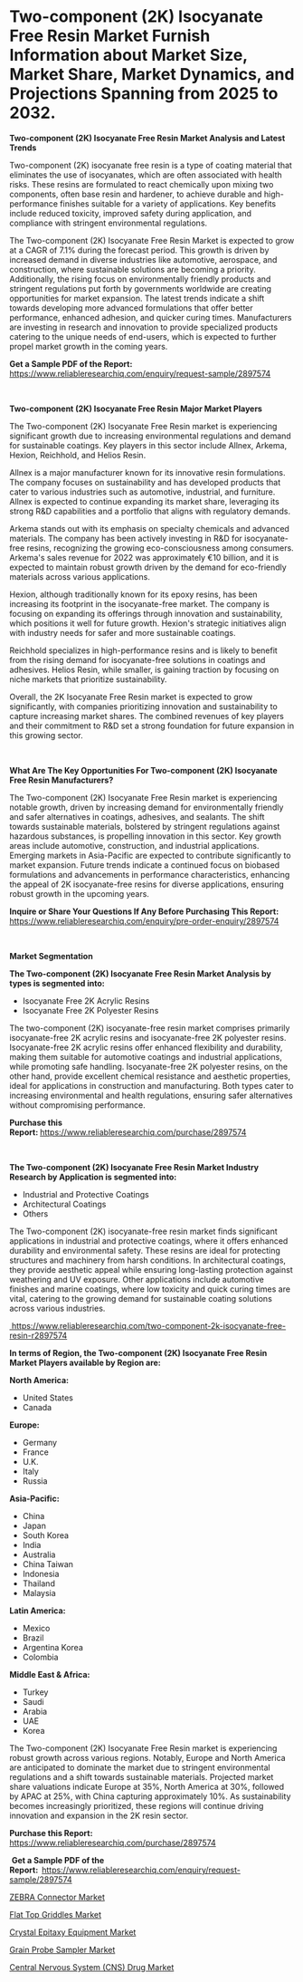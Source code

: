 <p><h1>Two-component (2K) Isocyanate Free Resin Market Furnish Information about Market Size, Market Share, Market Dynamics, and Projections Spanning from 2025 to 2032.</h1></p><p><strong>Two-component (2K) Isocyanate Free Resin Market Analysis and Latest Trends</strong></p>
<p><p>Two-component (2K) isocyanate free resin is a type of coating material that eliminates the use of isocyanates, which are often associated with health risks. These resins are formulated to react chemically upon mixing two components, often base resin and hardener, to achieve durable and high-performance finishes suitable for a variety of applications. Key benefits include reduced toxicity, improved safety during application, and compliance with stringent environmental regulations.</p><p>The Two-component (2K) Isocyanate Free Resin Market is expected to grow at a CAGR of 7.1% during the forecast period. This growth is driven by increased demand in diverse industries like automotive, aerospace, and construction, where sustainable solutions are becoming a priority. Additionally, the rising focus on environmentally friendly products and stringent regulations put forth by governments worldwide are creating opportunities for market expansion. The latest trends indicate a shift towards developing more advanced formulations that offer better performance, enhanced adhesion, and quicker curing times. Manufacturers are investing in research and innovation to provide specialized products catering to the unique needs of end-users, which is expected to further propel market growth in the coming years.</p></p>
<p><strong>Get a Sample PDF of the Report:&nbsp;</strong> <a href="https://www.reliableresearchiq.com/enquiry/request-sample/2897574?utm_campaign=973&utm_medium=2&utm_source=Github&utm_content=ia&utm_term=15032025&utm_id=two-component-2k-isocyanate-free-resin">https://www.reliableresearchiq.com/enquiry/request-sample/2897574</a></p>
<p>&nbsp;</p>
<p><strong>Two-component (2K) Isocyanate Free Resin Major Market Players</strong></p>
<p><p>The Two-component (2K) Isocyanate Free Resin market is experiencing significant growth due to increasing environmental regulations and demand for sustainable coatings. Key players in this sector include Allnex, Arkema, Hexion, Reichhold, and Helios Resin.</p><p>Allnex is a major manufacturer known for its innovative resin formulations. The company focuses on sustainability and has developed products that cater to various industries such as automotive, industrial, and furniture. Allnex is expected to continue expanding its market share, leveraging its strong R&D capabilities and a portfolio that aligns with regulatory demands.</p><p>Arkema stands out with its emphasis on specialty chemicals and advanced materials. The company has been actively investing in R&D for isocyanate-free resins, recognizing the growing eco-consciousness among consumers. Arkema's sales revenue for 2022 was approximately €10 billion, and it is expected to maintain robust growth driven by the demand for eco-friendly materials across various applications.</p><p>Hexion, although traditionally known for its epoxy resins, has been increasing its footprint in the isocyanate-free market. The company is focusing on expanding its offerings through innovation and sustainability, which positions it well for future growth. Hexion's strategic initiatives align with industry needs for safer and more sustainable coatings.</p><p>Reichhold specializes in high-performance resins and is likely to benefit from the rising demand for isocyanate-free solutions in coatings and adhesives. Helios Resin, while smaller, is gaining traction by focusing on niche markets that prioritize sustainability.</p><p>Overall, the 2K Isocyanate Free Resin market is expected to grow significantly, with companies prioritizing innovation and sustainability to capture increasing market shares. The combined revenues of key players and their commitment to R&D set a strong foundation for future expansion in this growing sector.</p></p>
<p>&nbsp;</p>
<p><strong>What Are The Key Opportunities For Two-component (2K) Isocyanate Free Resin Manufacturers?</strong></p>
<p><p>The Two-component (2K) Isocyanate Free Resin market is experiencing notable growth, driven by increasing demand for environmentally friendly and safer alternatives in coatings, adhesives, and sealants. The shift towards sustainable materials, bolstered by stringent regulations against hazardous substances, is propelling innovation in this sector. Key growth areas include automotive, construction, and industrial applications. Emerging markets in Asia-Pacific are expected to contribute significantly to market expansion. Future trends indicate a continued focus on biobased formulations and advancements in performance characteristics, enhancing the appeal of 2K isocyanate-free resins for diverse applications, ensuring robust growth in the upcoming years.</p></p>
<p><strong>Inquire or Share Your Questions If Any Before Purchasing This Report:</strong> <a href="https://www.reliableresearchiq.com/enquiry/pre-order-enquiry/2897574?utm_campaign=973&utm_medium=2&utm_source=Github&utm_content=ia&utm_term=15032025&utm_id=two-component-2k-isocyanate-free-resin">https://www.reliableresearchiq.com/enquiry/pre-order-enquiry/2897574</a></p>
<p>&nbsp;</p>
<p><strong>Market Segmentation</strong></p>
<p><strong>The Two-component (2K) Isocyanate Free Resin Market Analysis by types is segmented into:</strong></p>
<p><ul><li>Isocyanate Free 2K Acrylic Resins</li><li>Isocyanate Free 2K Polyester Resins</li></ul></p>
<p><p>The two-component (2K) isocyanate-free resin market comprises primarily isocyanate-free 2K acrylic resins and isocyanate-free 2K polyester resins. Isocyanate-free 2K acrylic resins offer enhanced flexibility and durability, making them suitable for automotive coatings and industrial applications, while promoting safe handling. Isocyanate-free 2K polyester resins, on the other hand, provide excellent chemical resistance and aesthetic properties, ideal for applications in construction and manufacturing. Both types cater to increasing environmental and health regulations, ensuring safer alternatives without compromising performance.</p></p>
<p><strong>Purchase this Report:&nbsp;</strong><a href="https://www.reliableresearchiq.com/purchase/2897574?utm_campaign=973&utm_medium=2&utm_source=Github&utm_content=ia&utm_term=15032025&utm_id=two-component-2k-isocyanate-free-resin">https://www.reliableresearchiq.com/purchase/2897574</a></p>
<p>&nbsp;</p>
<p><strong>The Two-component (2K) Isocyanate Free Resin Market Industry Research by Application is segmented into:</strong></p>
<p><ul><li>Industrial and Protective Coatings</li><li>Architectural Coatings</li><li>Others</li></ul></p>
<p><p>The Two-component (2K) isocyanate-free resin market finds significant applications in industrial and protective coatings, where it offers enhanced durability and environmental safety. These resins are ideal for protecting structures and machinery from harsh conditions. In architectural coatings, they provide aesthetic appeal while ensuring long-lasting protection against weathering and UV exposure. Other applications include automotive finishes and marine coatings, where low toxicity and quick curing times are vital, catering to the growing demand for sustainable coating solutions across various industries.</p></p>
<p><a href="https://www.reliableresearchiq.com/two-component-2k-isocyanate-free-resin-r2897574?utm_campaign=973&utm_medium=2&utm_source=Github&utm_content=ia&utm_term=15032025&utm_id=two-component-2k-isocyanate-free-resin">&nbsp;https://www.reliableresearchiq.com/two-component-2k-isocyanate-free-resin-r2897574</a></p>
<p><strong>In terms of Region, the Two-component (2K) Isocyanate Free Resin Market Players available by Region are:</strong></p>
<p>
    <p> <strong> North America: </strong>
        <ul>
            <li>United States</li>
            <li>Canada</li>
        </ul>
        </p> 
    <p> <strong> Europe: </strong>
        <ul>
            <li>Germany</li>
            <li>France</li>
            <li>U.K.</li>
            <li>Italy</li>
            <li>Russia</li>
        </ul>
        </p> 
    <p> <strong> Asia-Pacific: </strong>
        <ul>
            <li>China</li>
            <li>Japan</li>
            <li>South Korea</li>
            <li>India</li>
            <li>Australia</li>
            <li>China Taiwan</li>
            <li>Indonesia</li>
            <li>Thailand</li>
            <li>Malaysia</li>
        </ul>
        </p> 
    <p> <strong> Latin America: </strong>
        <ul>
            <li>Mexico</li>
            <li>Brazil</li>
            <li>Argentina Korea</li>
            <li>Colombia</li>
        </ul>
        </p> 
    <p> <strong> Middle East & Africa: </strong>
        <ul>
            <li>Turkey</li>
            <li>Saudi</li>
            <li>Arabia</li>
            <li>UAE</li>
            <li>Korea</li>
        </ul>
    </p>
    </p>
<p><p>The Two-component (2K) Isocyanate Free Resin market is experiencing robust growth across various regions. Notably, Europe and North America are anticipated to dominate the market due to stringent environmental regulations and a shift towards sustainable materials. Projected market share valuations indicate Europe at 35%, North America at 30%, followed by APAC at 25%, with China capturing approximately 10%. As sustainability becomes increasingly prioritized, these regions will continue driving innovation and expansion in the 2K resin sector.</p></p>
<p><strong>Purchase this Report: </strong><a href="https://www.reliableresearchiq.com/purchase/2897574?utm_campaign=973&utm_medium=2&utm_source=Github&utm_content=ia&utm_term=15032025&utm_id=two-component-2k-isocyanate-free-resin">https://www.reliableresearchiq.com/purchase/2897574</a></p>
<p>&nbsp;<strong>Get a Sample PDF of the Report:&nbsp;&nbsp;</strong><a href="https://www.reliableresearchiq.com/enquiry/request-sample/2897574?utm_campaign=973&utm_medium=2&utm_source=Github&utm_content=ia&utm_term=15032025&utm_id=two-component-2k-isocyanate-free-resin">https://www.reliableresearchiq.com/enquiry/request-sample/2897574</a></p>
<p><strong></strong></p>
<p><p><a href="https://github.com/ridchycarlas/Market-Research-Report-List-1/blob/main/zebra-connector-market.md?utm_campaign=973&utm_medium=2&utm_source=Github&utm_content=ia&utm_term=15032025&utm_id=two-component-2k-isocyanate-free-resin">ZEBRA Connector Market</a></p><p><a href="https://github.com/hadshpinay/Market-Research-Report-List-1/blob/main/flat-top-griddles-market.md?utm_campaign=973&utm_medium=2&utm_source=Github&utm_content=ia&utm_term=15032025&utm_id=two-component-2k-isocyanate-free-resin">Flat Top Griddles Market</a></p><p><a href="https://github.com/catlowdarcys/Market-Research-Report-List-1/blob/main/crystal-epitaxy-equipment-market.md?utm_campaign=973&utm_medium=2&utm_source=Github&utm_content=ia&utm_term=15032025&utm_id=two-component-2k-isocyanate-free-resin">Crystal Epitaxy Equipment Market</a></p><p><a href="https://github.com/danzopachllq/Market-Research-Report-List-1/blob/main/grain-probe-sampler-market.md?utm_campaign=973&utm_medium=2&utm_source=Github&utm_content=ia&utm_term=15032025&utm_id=two-component-2k-isocyanate-free-resin">Grain Probe Sampler Market</a></p><p><a href="https://github.com/fabinbuddygc/Market-Research-Report-List-1/blob/main/central-nervous-system-cns-drug-market.md?utm_campaign=973&utm_medium=2&utm_source=Github&utm_content=ia&utm_term=15032025&utm_id=two-component-2k-isocyanate-free-resin">Central Nervous System (CNS) Drug Market</a></p></p>